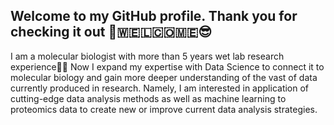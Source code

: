 ## Welcome to my GitHub profile. Thank you for checking it out 👋🇼‌🇪‌🇱‌🇨‌🇴‌🇲‌🇪‌😎

I am a molecular biologist with more than 5 years wet lab research experience👨‍🔬 Now I expand my expertise with Data Science to connect it to molecular biology and gain more deeper understanding of the vast of data currently produced in research. Namely, I am interested in application of cutting-edge data analysis methods as well as machine learning to proteomics data to create new or improve current data analysis strategies.
